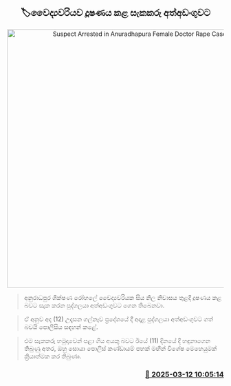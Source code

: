 <p align='center'><b><h2 align='center' title='Suspect Arrested in Anuradhapura Female Doctor Rape Case'>🏷වෛද්‍යවරියව දූෂණය කළ සැකකරු අත්අඩංගුවට</h2></b></p>
<p align='center'><img src='https://helakuru.sgp1.cdn.digitaloceanspaces.com/esana/images/lib/arrested-2[1].jpg' width='600' alt='Suspect Arrested in Anuradhapura Female Doctor Rape Case'></p>

> අනුරාධපුර ශික්ෂණ රෝහලේ වෛද්‍යවරියක සිය නිල නිවාසය තුළදී දූෂණය කළ බවට සැක කරන පුද්ගලයා අත්අඩංගුවට ගෙන තිබෙනවා.

> ඒ අනුව අද (12) උදෑසන ගල්නෑව ප්‍රදේශයේ දී අදාළ පුද්ගලයා අත්අඩංගුවට ගත් බවයි පොලීසිය සඳහන් කළේ.

> එම සැකකරු හමුදාවෙන් පළා ගිය අයකු බවට ඊයේ (11) දිනයේ දී හඳුනාගෙන තිබුණු අතර, ඔහු සොයා පොලිස් කණ්ඩායම් පහක් මඟින් විශේෂ මෙහෙයුමක් ක්‍රියාත්මක කර තිබුණා.



<h3 align='right'><a href='https://www.helakuru.lk/esana/p/108277/'>📅 2025-03-12 10:05:14</a></h3>
